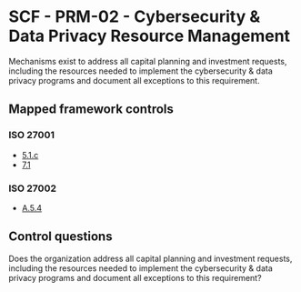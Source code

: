 # SCF - PRM-02 - Cybersecurity & Data Privacy Resource Management
Mechanisms exist to address all capital planning and investment requests, including the resources needed to implement the cybersecurity & data privacy programs and document all exceptions to this requirement. 
## Mapped framework controls
### ISO 27001
- [5.1.c](../iso27001/5.md#51c)
- [7.1](../iso27001/7.md#71)
  
### ISO 27002
- [A.5.4](../iso27002/a-5.md#a54)
  
## Control questions
Does the organization address all capital planning and investment requests, including the resources needed to implement the cybersecurity & data privacy programs and document all exceptions to this requirement? 
  